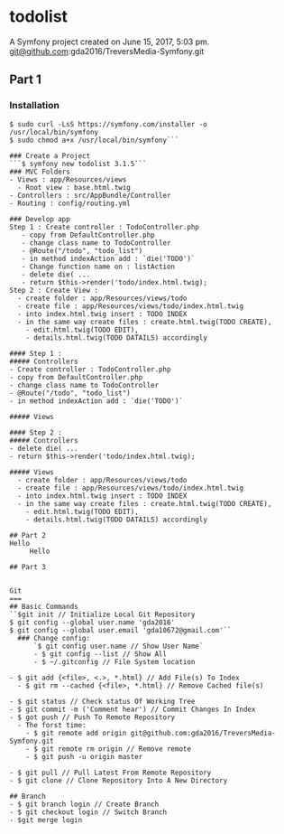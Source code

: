 todolist
========

A Symfony project created on June 15, 2017, 5:03 pm.
git@github.com:gda2016/TreversMedia-Symfony.git
## Part 1
### Installation
```$ sudo mkdir -p /usr/local/bin
$ sudo curl -LsS https://symfony.com/installer -o /usr/local/bin/symfony
$ sudo chmod a+x /usr/local/bin/symfony```

### Create a Project
```$ symfony new todolist 3.1.5```
### MVC Folders
- Views : app/Resources/views
  - Root view : base.html.twig
- Controllers : src/AppBundle/Controller
- Routing : config/routing.yml

### Develop app
Step 1 : Create controller : TodoController.php
   - copy from DefaultController.php
   - change class name to TodoController
   - @Route("/todo", "todo_list")
   - in method indexAction add : `die('TODO')`
   - Change function name on : listAction
   - delete die( ...
   - return $this->render('todo/index.html.twig); 
Step 2 : Create View : 
  - create folder : app/Resources/views/todo
  - create file : app/Resources/views/todo/index.html.twig
  - into index.html.twig insert : TODO INDEX
  - in the same way create files : create.html.twig(TODO CREATE), 
    - edit.html.twig(TODO EDIT), 
    - details.html.twig(TODO DATAILS) accordingly

#### Step 1 : 
##### Controllers
- Create controller : TodoController.php
- copy from DefaultController.php
- change class name to TodoController
- @Route("/todo", "todo_list")
- in method indexAction add : `die('TODO')`

##### Views

#### Step 2 : 
##### Controllers
- delete die( ...
- return $this->render('todo/index.html.twig);

##### Views
  - create folder : app/Resources/views/todo
  - create file : app/Resources/views/todo/index.html.twig
  - into index.html.twig insert : TODO INDEX
  - in the same way create files : create.html.twig(TODO CREATE), 
    - edit.html.twig(TODO EDIT), 
    - details.html.twig(TODO DATAILS) accordingly

## Part 2
Hello
     Hello

## Part 3


Git
===
## Basic Commands
``$git init // Initialize Local Git Repository
$ git config --global user.name 'gda2016'
$ git config --global user.email 'gda10672@gmail.com'``
  ### Change config:
      `$ git config user.name // Show User Name`
      - $ git config --list // Show All
      - $ ~/.gitconfig // File System location

- $ git add {<file>, <.>, *.html} // Add File(s) To Index
  - $ git rm --cached {<file>, *.html} // Remove Cached file(s)

- $ git status // Check status Of Working Tree
- $ git commit -m ('Comment hear') // Commit Changes In Index
- $ got push // Push To Remote Repository
  - The forst time:
    - $ git remote add origin git@github.com:gda2016/TreversMedia-Symfony.git
    - $ git remote rm origin // Remove remote
    - $ git push -u origin master

- $ git pull // Pull Latest From Remote Repository
- $ git clone // Clone Repository Into A New Directory 

## Branch
- $ git branch login // Create Branch
- $ git checkout login // Switch Branch
- $git merge login
